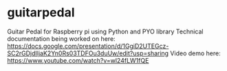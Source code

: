 # guitarpedal
Guitar Pedal for Raspberry pi using Python and PYO library 
Technical documentation being worked on here:
https://docs.google.com/presentation/d/1GgiD2UTEGcz-SC2rGDjdIljaK2Yn0Rs03TDFOu3duUw/edit?usp=sharing
Video demo here:
https://www.youtube.com/watch?v=wl24fLW1fQE
